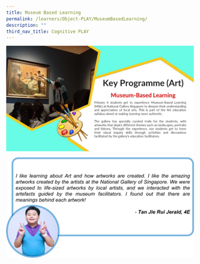 ```yaml
---
title: Museum Based Learning
permalink: /learners/Object-PLAY/MuseumBasedLearning/
description: ""
third_nav_title: Cognitive PLAY
---
```


![](/images/Slide5-1-1024x576.jpg)

![](/images/Art-slide3-1024x548.png)